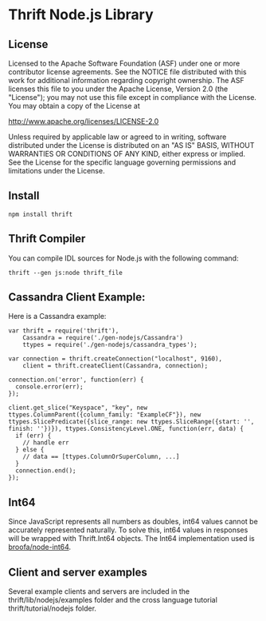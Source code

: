 Thrift Node.js Library
=========================

License
-------
Licensed to the Apache Software Foundation (ASF) under one
or more contributor license agreements. See the NOTICE file
distributed with this work for additional information
regarding copyright ownership. The ASF licenses this file
to you under the Apache License, Version 2.0 (the
"License"); you may not use this file except in compliance
with the License. You may obtain a copy of the License at

  http://www.apache.org/licenses/LICENSE-2.0

Unless required by applicable law or agreed to in writing,
software distributed under the License is distributed on an
"AS IS" BASIS, WITHOUT WARRANTIES OR CONDITIONS OF ANY
KIND, either express or implied. See the License for the
specific language governing permissions and limitations
under the License.


## Install

    npm install thrift 

## Thrift Compiler

You can compile IDL sources for Node.js with the following command:

    thrift --gen js:node thrift_file

## Cassandra Client Example:

Here is a Cassandra example:

    var thrift = require('thrift'),
        Cassandra = require('./gen-nodejs/Cassandra')
        ttypes = require('./gen-nodejs/cassandra_types');

    var connection = thrift.createConnection("localhost", 9160),
        client = thrift.createClient(Cassandra, connection);

    connection.on('error', function(err) {
      console.error(err);
    });

    client.get_slice("Keyspace", "key", new ttypes.ColumnParent({column_family: "ExampleCF"}), new ttypes.SlicePredicate({slice_range: new ttypes.SliceRange({start: '', finish: ''})}), ttypes.ConsistencyLevel.ONE, function(err, data) {
      if (err) {
        // handle err
      } else {
        // data == [ttypes.ColumnOrSuperColumn, ...]
      }
      connection.end();
    });

<a name="int64"></a>
## Int64

Since JavaScript represents all numbers as doubles, int64 values cannot be accurately represented naturally. To solve this, int64 values in responses will be wrapped with Thrift.Int64 objects. The Int64 implementation used is [broofa/node-int64](https://github.com/broofa/node-int64).

## Client and server examples

Several example clients and servers are included in the thrift/lib/nodejs/examples folder and the cross language tutorial thrift/tutorial/nodejs folder.
